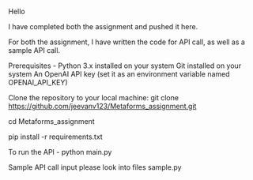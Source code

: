 Hello

I have completed both the assignment and pushed it here.

For both the assignment, I have written the code for API call, as well as a sample API call.

Prerequisites - Python 3.x installed on your system Git installed on your system An OpenAI API key (set it as an environment variable named OPENAI_API_KEY)

Clone the repository to your local machine: git clone https://github.com/jeevanv123/Metaforms_assignment.git

cd Metaforms_assignment

pip install -r requirements.txt

To run the API - python main.py 

Sample API call input please look into files sample.py 

